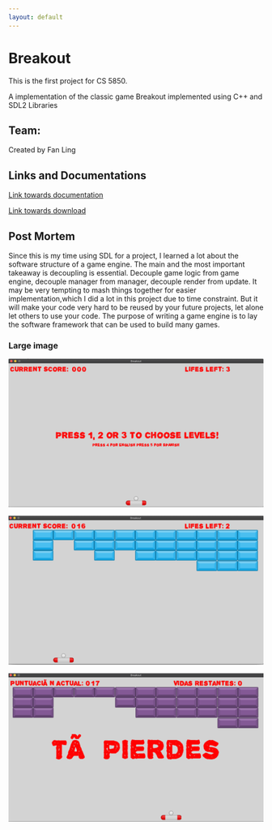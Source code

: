 ```yaml
---
layout: default
---
```


# Breakout

This is the first project for CS 5850.

A implementation of the classic game Breakout implemented using C++ and SDL2 Libraries

## Team:
Created by Fan Ling

## Links and Documentations
[Link towards documentation](https://flynn2016.github.io/breakout_doc)

[Link towards download](https://troyprag816gmailcom.itch.io/sdl-breakout)

## Post Mortem 
Since this is my time using SDL for a project, I learned a lot about the software structure of a game engine. The main and the most important takeaway is decoupling is essential. Decouple game logic from game engine, decouple manager from manager, decouple render from update. It may be very tempting to mash things together for easier implementation,which I did a lot in this project due to time constraint. But it will make your code very hard to be reused by your future projects, let alone let others to use your code. The purpose of writing a game engine is to lay the software framework that can be used to build many games.

### Large image

![ScreenShot_1](./1.png)

![ScreenShot_2](./2.png)

![ScreenShot_3](./3.png)


